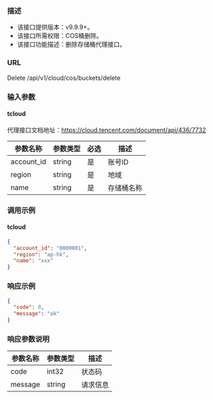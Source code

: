 ### 描述

- 该接口提供版本：v9.9.9+。
- 该接口所需权限：COS桶删除。
- 该接口功能描述：删除存储桶代理接口。

### URL

Delete /api/v1/cloud/cos/buckets/delete

### 输入参数

#### tcloud
代理接口文档地址：https://cloud.tencent.com/document/api/436/7732

| 参数名称       | 参数类型   | 必选 | 描述    |
|------------|--------|----|-------|
| account_id | string | 是  | 账号ID  |
| region     | string | 是  | 地域    |
| name       | string | 是  | 存储桶名称 |

### 调用示例

#### tcloud

```json
{
  "account_id": "0000001",
  "region": "ap-hk",
  "name": "xxx"
}
```

### 响应示例

```json
{
  "code": 0,
  "message": "ok"
}
```

### 响应参数说明

| 参数名称    | 参数类型   | 描述   |
|---------|--------|------|
| code    | int32  | 状态码  |
| message | string | 请求信息 |
